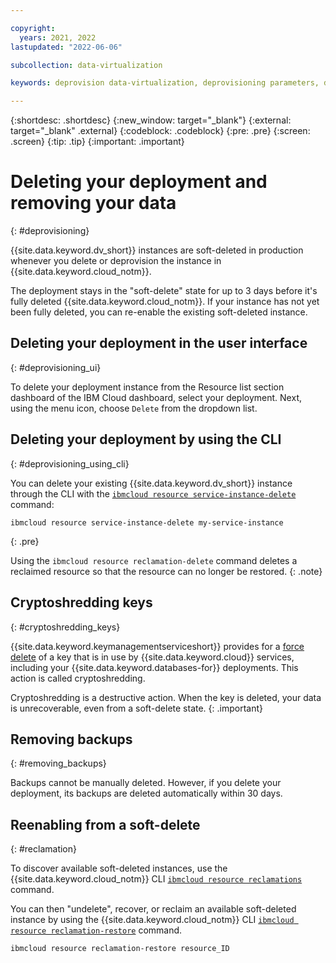 ```yaml
---

copyright:
  years: 2021, 2022
lastupdated: "2022-06-06"

subcollection: data-virtualization

keywords: deprovision data-virtualization, deprovisioning parameters, delete

---
```


{:shortdesc: .shortdesc}
{:new_window: target="_blank"}
{:external: target="_blank" .external}
{:codeblock: .codeblock}
{:pre: .pre}
{:screen: .screen}
{:tip: .tip}
{:important: .important}


# Deleting your deployment and removing your data
{: #deprovisioning}

{{site.data.keyword.dv_short}} instances are soft-deleted in production whenever you delete or deprovision the instance in {{site.data.keyword.cloud_notm}}. 

The deployment stays in the "soft-delete" state for up to 3 days before it's fully deleted {{site.data.keyword.cloud_notm}}.  If your instance has not yet been fully deleted, you can re-enable the existing soft-deleted instance.

## Deleting your deployment in the user interface
{: #deprovisioning_ui}
 
To delete your deployment instance from the Resource list section dashboard of the IBM Cloud dashboard, select your deployment. Next, using the menu icon, choose `Delete` from the dropdown list. 

## Deleting your deployment by using the CLI
{: #deprovisioning_using_cli}

You can delete your existing {{site.data.keyword.dv_short}} instance through the CLI with the [`ibmcloud resource service-instance-delete`](https://cloud.ibm.com/docs/cli?topic=cli-ibmcloud_commands_resource#ibmcloud_resource_service_instance_delete) command:
```
ibmcloud resource service-instance-delete my-service-instance
```
{: .pre}

Using the `ibmcloud resource reclamation-delete` command deletes a reclaimed resource so that the resource can no longer be restored.
{: .note}

## Cryptoshredding keys
{: #cryptoshredding_keys}

{{site.data.keyword.keymanagementserviceshort}} provides for a [force delete](/docs/key-protect?topic=key-protect-delete-keys) of a key that is in use by {{site.data.keyword.cloud}} services, including your {{site.data.keyword.databases-for}} deployments. This action is called cryptoshredding. 

Cryptoshredding is a destructive action. When the key is deleted, your data is unrecoverable, even from a soft-delete state.
{: .important}

## Removing backups
{: #removing_backups}

Backups cannot be manually deleted. However, if you delete your deployment, its backups are deleted automatically within 30 days. 

## Reenabling from a soft-delete
{: #reclamation}

To discover available soft-deleted instances, use the {{site.data.keyword.cloud_notm}} CLI [`ibmcloud resource reclamations`](https://cloud.ibm.com/docs/cli?topic=cli-ibmcloud_commands_resource#ibmcloud_resource_reclamations) command.

You can then "undelete", recover, or reclaim an available soft-deleted instance by using the {{site.data.keyword.cloud_notm}} CLI [`ibmcloud resource reclamation-restore`](https://cloud.ibm.com/docs/cli?topic=cli-ibmcloud_commands_resource#ibmcloud_resource_reclamation_restore) command.

```
ibmcloud resource reclamation-restore resource_ID
```
